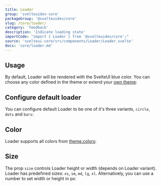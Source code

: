 ```yaml
---
title: Loader
group: 'svelteuidev-core'
packageGroup: '@svelteuidev/core'
slug: /core/loader/
category: 'feedback'
description: 'Indicate loading state'
importCode: "import { Loader } from '@svelteuidev/core';"
source: 'svelteui-core/src/components/Loader/Loader.svelte'
docs: 'core/loader.md'
---
```


<script lang="ts">
    import { Demo, LoaderDemos } from '@svelteuidev/demos';
</script>

## Usage

By default, Loader will be rendered with the SvelteUI blue color. You can choose any color defined in the theme or extend your [own theme](theming/create-styles):

<Demo demo={LoaderDemos.usage} />

## Configure default loader

You can configure default Loader to be one of it's three variants, `circle`, `dots` and `bars`:

<Demo demo={LoaderDemos.variants} />

## Color

Loader supports all colors from [theme.colors](theming/default-theme):

<Demo demo={LoaderDemos.colors} />

## Size

The prop `size` controls Loader height or width (depends on Loader variant). Loader has predefined sizes: `xs`, `sm`, `md`, `lg`, `xl`. Alternatively, you can use a number to set width or height in px:

<Demo demo={LoaderDemos.size} />
